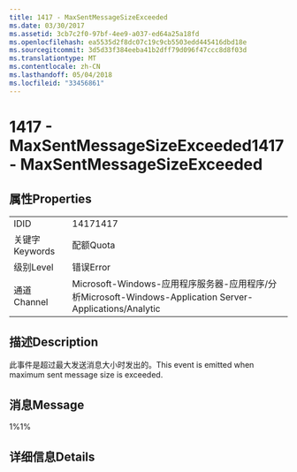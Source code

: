 ```yaml
---
title: 1417 - MaxSentMessageSizeExceeded
ms.date: 03/30/2017
ms.assetid: 3cb7c2f0-97bf-4ee9-a037-ed64a25a18fd
ms.openlocfilehash: ea5535d2f8dc07c19c9cb5503edd445416dbd18e
ms.sourcegitcommit: 3d5d33f384eeba41b2dff79d096f47ccc8d8f03d
ms.translationtype: MT
ms.contentlocale: zh-CN
ms.lasthandoff: 05/04/2018
ms.locfileid: "33456861"
---
```

# <a name="1417---maxsentmessagesizeexceeded"></a><span data-ttu-id="78e10-102">1417 - MaxSentMessageSizeExceeded</span><span class="sxs-lookup"><span data-stu-id="78e10-102">1417 - MaxSentMessageSizeExceeded</span></span>
## <a name="properties"></a><span data-ttu-id="78e10-103">属性</span><span class="sxs-lookup"><span data-stu-id="78e10-103">Properties</span></span>  
  
|||  
|-|-|  
|<span data-ttu-id="78e10-104">ID</span><span class="sxs-lookup"><span data-stu-id="78e10-104">ID</span></span>|<span data-ttu-id="78e10-105">1417</span><span class="sxs-lookup"><span data-stu-id="78e10-105">1417</span></span>|  
|<span data-ttu-id="78e10-106">关键字</span><span class="sxs-lookup"><span data-stu-id="78e10-106">Keywords</span></span>|<span data-ttu-id="78e10-107">配额</span><span class="sxs-lookup"><span data-stu-id="78e10-107">Quota</span></span>|  
|<span data-ttu-id="78e10-108">级别</span><span class="sxs-lookup"><span data-stu-id="78e10-108">Level</span></span>|<span data-ttu-id="78e10-109">错误</span><span class="sxs-lookup"><span data-stu-id="78e10-109">Error</span></span>|  
|<span data-ttu-id="78e10-110">通道</span><span class="sxs-lookup"><span data-stu-id="78e10-110">Channel</span></span>|<span data-ttu-id="78e10-111">Microsoft-Windows-应用程序服务器-应用程序/分析</span><span class="sxs-lookup"><span data-stu-id="78e10-111">Microsoft-Windows-Application Server-Applications/Analytic</span></span>|  
  
## <a name="description"></a><span data-ttu-id="78e10-112">描述</span><span class="sxs-lookup"><span data-stu-id="78e10-112">Description</span></span>  
 <span data-ttu-id="78e10-113">此事件是超过最大发送消息大小时发出的。</span><span class="sxs-lookup"><span data-stu-id="78e10-113">This event is emitted when maximum sent message size is exceeded.</span></span>  
  
## <a name="message"></a><span data-ttu-id="78e10-114">消息</span><span class="sxs-lookup"><span data-stu-id="78e10-114">Message</span></span>  
 <span data-ttu-id="78e10-115">1%</span><span class="sxs-lookup"><span data-stu-id="78e10-115">1%</span></span>  
  
## <a name="details"></a><span data-ttu-id="78e10-116">详细信息</span><span class="sxs-lookup"><span data-stu-id="78e10-116">Details</span></span>
